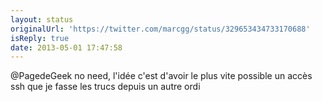 ```yaml
---
layout: status
originalUrl: 'https://twitter.com/marcgg/status/329653434733170688'
isReply: true
date: 2013-05-01 17:47:58
---
```


@PagedeGeek no need, l'idée c'est d'avoir le plus vite possible un accès ssh que je fasse les trucs depuis un autre ordi
